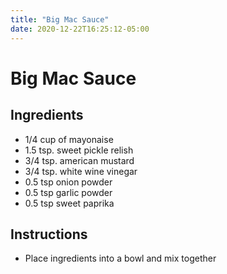 ```yaml
---
title: "Big Mac Sauce"
date: 2020-12-22T16:25:12-05:00
---
```


# Big Mac Sauce

## Ingredients

- 1/4 cup of mayonaise
- 1.5 tsp. sweet pickle relish
- 3/4 tsp. american mustard
- 3/4 tsp. white wine vinegar
- 0.5 tsp onion powder
- 0.5 tsp garlic powder
- 0.5 tsp sweet paprika


## Instructions

- Place ingredients into a bowl and mix together
